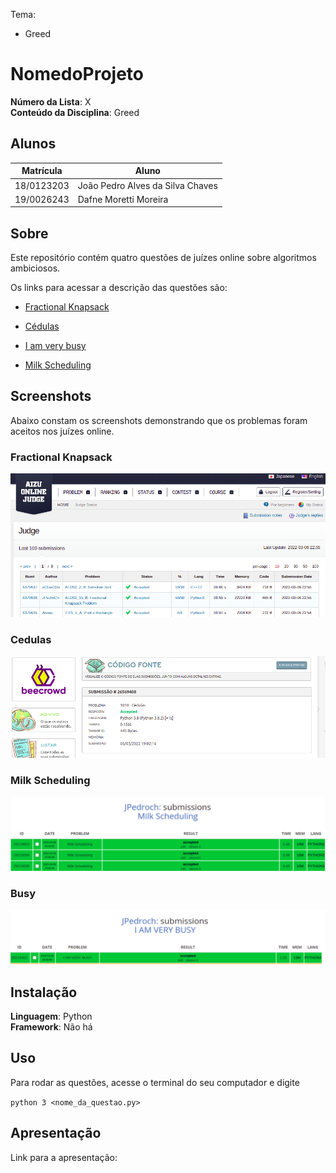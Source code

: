 Tema:
 - Greed

# NomedoProjeto

**Número da Lista**: X<br>
**Conteúdo da Disciplina**: Greed<br>

## Alunos
|Matrícula | Aluno |
| -- | -- |
| 18/0123203 |  João Pedro Alves da Silva Chaves |
| 19/0026243  |  Dafne Moretti Moreira |


## Sobre 

Este repositório contém quatro questões de juízes online sobre algoritmos ambiciosos.

Os links para acessar a descrição das questões são:

* [Fractional Knapsack](https://judge.u-aizu.ac.jp/onlinejudge/description.jsp?id=ALDS1_15_B)

* [Cédulas](https://www.beecrowd.com.br/judge/pt/problems/view/1018)

* [I am very busy](https://www.spoj.com/problems/BUSYMAN/)

* [Milk Scheduling](https://www.spoj.com/problems/MSCHED/)

## Screenshots

Abaixo constam os screenshots demonstrando que os problemas foram aceitos nos juízes online.

### Fractional Knapsack
![Fractional Knapsack](FractionalKnapsack_accepted.png)

### Cedulas
![Cedulas](cedulas_accepted.png)

### Milk Scheduling
![MilkScheduling](MilkScheduling_accepted.png)

### Busy
![Busy](busy_accepted.png)

## Instalação 
**Linguagem**: Python<br>
**Framework**: Não há<br>

## Uso 

Para rodar as questões, acesse o terminal do seu computador e digite 

```python 3 <nome_da_questao.py>```

## Apresentação 

Link para a apresentação:

